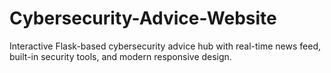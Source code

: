 # Cybersecurity-Advice-Website
Interactive Flask-based cybersecurity advice hub with real-time news feed, built-in security tools, and modern responsive design.
